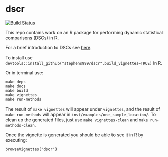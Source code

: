 dscr
====

[![Build Status](https://travis-ci.org/stephens999/dscr.png?branch=master)](https://travis-ci.org/stephens999/dscr)

This repo contains work on an R package for performing dynamic statistical comparisons (DSCs) in R.

For a brief introduction to DSCs see [here](https://github.com/stephens999/dscr/blob/master/intro.md).

To install use `devtools::install_github("stephens999/dscr",build_vignettes=TRUE)` in R.

Or in terminal use:

    make deps
    make docs
    make build
    make vignettes
    make run-methods

The result of `make vignettes` will appear under `vignettes`, and the result of `make run-methods` will appear in `inst/examples/one_sample_location/`. To clean up the generated files, just use `make vignettes-clean` and `make run-methods-clean`.


Once the vignette is generated you should be able to see it in R by executing:

    browseVignettes("dscr")


